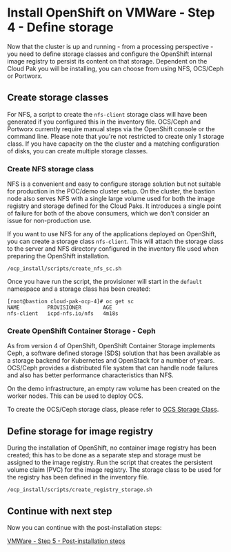 # Install OpenShift on VMWare - Step 4 - Define storage
Now that the cluster is up and running - from a processing perspective - you need to define storage classes and configure the OpenShift internal image registry to persist its content on that storage. Dependent on the Cloud Pak you will be installing, you can choose from using NFS, OCS/Ceph or Portworx.

## Create storage classes
For NFS, a script to create the `nfs-client` storage class will have been generated if you configured this in the inventory file. OCS/Ceph and Portworx currently require manual steps via the OpenShift console or the command line. Please note that you're not restricted to create only 1 storage class. If you have capacity on the the cluster and a matching configuration of disks, you can create multiple storage classes.

### Create NFS storage class
NFS is a convenient and easy to configure storage solution but not suitable for production in the POC/demo cluster setup. On the cluster, the bastion node also serves NFS with a single large volume used for both the image registry and storage defined for the Cloud Paks. It introduces a single point of failure for both of the above consumers, which we don't consider an issue for non-production use.

If you want to use NFS for any of the applications deployed on OpenShift, you can create a storage class `nfs-client`. This will attach the storage class to the server and NFS directory configured in the inventory file used when preparing the OpenShift installation.
```
/ocp_install/scripts/create_nfs_sc.sh
```

Once you have run the script, the provisioner will start in the `default` namespace and a storage class has been created:
```
[root@bastion cloud-pak-ocp-4]# oc get sc
NAME         PROVISIONER       AGE
nfs-client   icpd-nfs.io/nfs   4m18s
```

### Create OpenShift Container Storage - Ceph
As from version 4 of OpenShift, OpenShift Container Storage implements Ceph, a software defined storage (SDS) solution that has been available as a storage backend for Kubernetes and OpenStack for a number of years. OCS/Ceph provides a distributed file system that can handle node failures and also has better performance characteristics than NFS.

On the demo infrastructure, an empty raw volume has been created on the worker nodes. This can be used to deploy OCS.

To create the OCS/Ceph storage class, please refer to [OCS Storage Class](/doc/vmware-create-sc-ocs.md).

## Define storage for image registry
During the installation of OpenShift, no container image registry has been created; this has to be done as a separate step and storage must be assigned to the image registry. Run the script that creates the persistent volume claim (PVC) for the image registry. The storage class to be used for the registry has been defined in the inventory file.
```
/ocp_install/scripts/create_registry_storage.sh
```

## Continue with next step
Now you can continue with the post-installation steps:

[VMWare - Step 5 - Post-installation steps](/doc/vmware-step-5-post-install.md)
